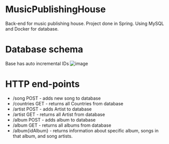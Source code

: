 # MusicPublishingHouse
Back-end for music publishing house. Project done in Spring. Using MySQL and Docker for database.
# Database schema
Base has auto incremental IDs
![image](https://github.com/KaluxikS/MusicPublishingHouse/assets/128908183/859af896-725d-4ff1-8663-e5abd1912d41)
# HTTP end-points
- /song POST - adds new song to database
- /countries GET - returns all Countries from database
- /artist POST - adds Artist to database
- /artist GET - returns all Artist from database
- /album POST - adds album to database
- /album GET - returns all albums from database
- /album{idAlbum} - returns information about specific album, songs in that album, and song artists.
  
